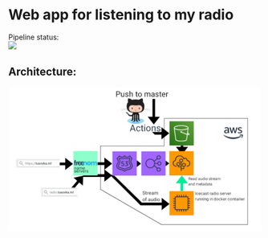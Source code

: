 # Web app for listening to my radio

Pipeline status:<br>
<img src="https://github.com/verbalius/tusovka-flask-webapp/workflows/CI-CD-to-AWS-Beanstalk/badge.svg?branch=master"><br>

## Architecture:

![architecture](/architecture.png)